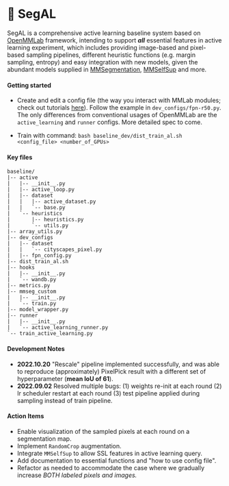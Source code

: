 # :rocket: SegAL 

SegAL is a comprehensive active learning baseline system based on [OpenMMLab](https://github.com/open-mmlab) framework, intending to support ***all*** essential features in active learning experiment, which includes providing image-based and pixel-based sampling pipelines, different heuristic functions (e.g. margin sampling, entropy) and easy integration with new models, given the abundant models supplied in [MMSegmentation](https://github.com/open-mmlab/mmsegmentation), [MMSelfSup](https://github.com/open-mmlab/mmselfsup) and more. 

#### Getting started
- Create and edit a config file (the way you interact with MMLab modules; check out tutorials [here](https://mmsegmentation.readthedocs.io/en/latest/tutorials/config.html)). Follow the example in `dev_configs/fpn-r50.py`. The only differences from conventional usages of OpenMMLab are the `active_learning` and `runner` configs. More detailed spec to come.

- Train with command: `bash baseline_dev/dist_train_al.sh <config_file> <number_of_GPUs>`

#### Key files
```
baseline/
|-- active
|   |-- __init__.py
|   |-- active_loop.py
|   |-- dataset
|   |   |-- active_dataset.py
|   |   `-- base.py
|   `-- heuristics
|       |-- heuristics.py
|       `-- utils.py
|-- array_utils.py
|-- dev_configs
|   |-- dataset
|   |   `-- cityscapes_pixel.py
|   |-- fpn_config.py
|-- dist_train_al.sh
|-- hooks
|   |-- __init__.py
|   `-- wandb.py
|-- metrics.py
|-- mmseg_custom
|   |-- __init__.py
|   `-- train.py
|-- model_wrapper.py
|-- runner
|   |-- __init__.py
|   `-- active_learning_runner.py
`-- train_active_learning.py
```
#### Development Notes
- **2022.10.20** "Rescale" pipeline implemented successfully, and was able to reproduce (approximately) PixelPick result with a different set of hyperparameter (**mean IoU of 61**).
- **2022.09.02** Resolved multiple bugs: (1) weights re-init at each round (2) lr scheduler restart at each round (3) test pipeline applied during sampling instead of train pipeline. 


#### Action Items
- Enable visualization of the sampled pixels at each round on a segmentation map.
- Implement `RandomCrop` augmentation.
- Integrate `MMSelfSup` to allow SSL features in active learning query. 
- Add documentation to essential functions and "how to use config file".
- Refactor as needed to accommodate the case where we gradually increase *BOTH labeled pixels and images.*
